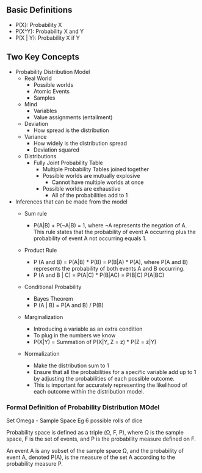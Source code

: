 ## Basic Definitions

- P(X}: Probability X
- P(X^Y): Probability X and Y
- P(X | Y): Probability X if Y

## Two Key Concepts

- Probability Distribution Model
	- Real World
		- Possible worlds
		- Atomic Events
		- Samples
	- Mind
		- Variables
		- Value assignments (entailment)
	- Deviation
		- How spread is the distribution
	- Variance
		- How widely is the distribution spread
		- Deviation squared
	- Distributions
		- Fully Joint Probability Table
			- Multiple Probability Tables joined together
			- Possible worlds are mutually explosive
				- Cannot have multiple worlds at once
			- Possible worlds are exhaustive
				- All of the probabilities add to 1
- Inferences that can be made from the model
	- Sum rule
		- P(A|B) + P(~A|B) = 1, where ~A represents the negation of A. This rule states that the probability of event A occurring plus the probability of event A not occurring equals 1.
	- Product Rule
		- P (A and B) = P(A|B) * P(B) = P(B|A) * P(A), where P(A and B) represents the probability of both events A and B occurring.
		- P (A and B | C) = P(A|C) * P(B|AC) = P(B|C) P(A|BC)
	- Conditional Probability
		- Bayes Theorem
		- P (A | B) = P(A and B) / P(B)
	- Marginalization
		- Introducing a variable as an extra condition
		- To plug in the numbers we know
		- P(X|Y) = Summation of P(X|Y, Z = z) * P(Z = z|Y)

	- Normalization
		- Make the distribution sum to 1
		- Ensure that all the probabilities for a specific variable add up to 1 by adjusting the probabilities of each possible outcome. 
		- This is important for accurately representing the likelihood of each outcome within the distribution model.
### Formal Definition of  Probability Distribution MOdel

Set Omega - Sample Space
	Eg 6 possible rolls of dice

Probability space is defined as a triple (Ω, F, P), where Ω is the sample space, F is the set of events, and P is the probability measure defined on F.

An event A is any subset of the sample space Ω, and the probability of event A, denoted P(A), is the measure of the set A according to the probability measure P.


